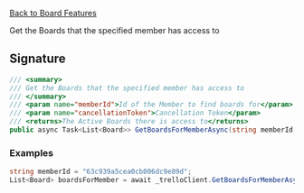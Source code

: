 [Back to Board Features](TrelloClient#board-features)

Get the Boards that the specified member has access to

## Signature
```cs
/// <summary>
/// Get the Boards that the specified member has access to
/// </summary>
/// <param name="memberId">Id of the Member to find boards for</param>
/// <param name="cancellationToken">Cancellation Token</param>
/// <returns>The Active Boards there is access to</returns>
public async Task<List<Board>> GetBoardsForMemberAsync(string memberId, CancellationToken cancellationToken = default) {...}
```
### Examples

```cs
string memberId = "63c939a5cea0cb006dc9e89d";
List<Board> boardsForMember = await _trelloClient.GetBoardsForMemberAsync(memberId);
```